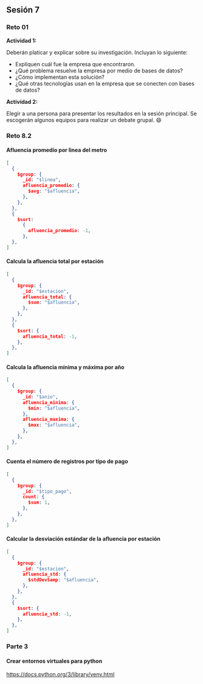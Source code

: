 ## Sesión 7
### Reto 01
**Actividad 1:** 

Deberán platicar y explicar sobre su investigación. Incluyan lo siguiente:
* Expliquen cuál fue la empresa que encontraron.
* ¿Qué problema resuelve la empresa por medio de bases de datos?
* ¿Cómo implementan esta solución?
* ¿Qué otras tecnologías usan en la empresa que se conecten con bases de datos?

**Actividad 2:** 

Elegir a una persona para presentar los resultados en la sesión principal. Se escogerán algunos equipos para realizar un debate grupal. 😄

### Reto 8.2
#### Afluencia promedio por linea del metro
```json
[
  {
    $group: {
      _id: "$linea",
      afluencia_promedio: {
        $avg: "$afluencia",
      },
    },
  },
  {
    $sort:
      {
        afluencia_promedio: -1,
      },
  },
]
```
#### Calcula la afluencia total por estación
```json
[
  {
    $group: {
      _id: "$estacion",
      afluencia_total: {
        $sum: "$afluencia",
      },
    },
  },
  {
    $sort: {
      afluencia_total: -1,
    },
  },
]
```
#### Calcula la afluencia mínima y máxima por año
```json
[
  {
    $group: {
      _id: "$anio",
      afluencia_minima: {
        $min: "$afluencia",
      },
      afluencia_maxima: {
        $max: "$afluencia",
      },
    },
  },
]
```
#### Cuenta el número de registros por tipo de pago
```json
[
  {
    $group: {
      _id: "$tipo_pago",
      count: {
        $sum: 1,
      },
    },
  },
]
```
#### Calcular la desviación estándar de la afluencia por estación
```json
[
  {
    $group: {
      _id: "$estacion",
      afluencia_std: {
        $stdDevSamp: "$afluencia",
      },
    },
  },
  {
    $sort: {
      afluencia_std: -1,
    },
  },
]
```

### Parte 3
#### Crear entornos virtuales para python
https://docs.python.org/3/library/venv.html
